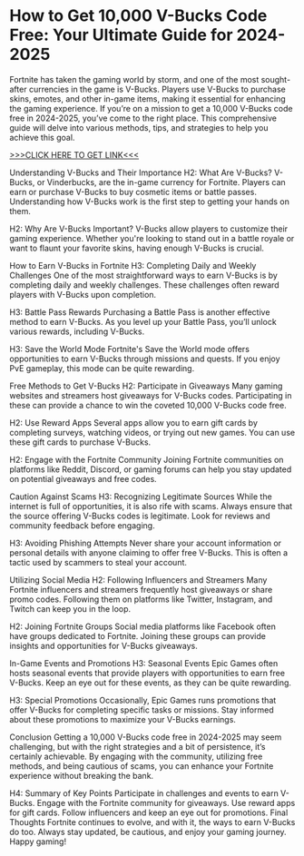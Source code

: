 # How to Get 10,000 V-Bucks Code Free: Your Ultimate Guide for 2024-2025
Fortnite has taken the gaming world by storm, and one of the most sought-after currencies in the game is V-Bucks. Players use V-Bucks to purchase skins, emotes, and other in-game items, making it essential for enhancing the gaming experience. If you’re on a mission to get a 10,000 V-Bucks code free in 2024-2025, you’ve come to the right place. This comprehensive guide will delve into various methods, tips, and strategies to help you achieve this goal.

[>>>CLICK HERE TO GET LINK<<<](https://freesingup.online/allgiftcards/)

Understanding V-Bucks and Their Importance
H2: What Are V-Bucks?
V-Bucks, or Vinderbucks, are the in-game currency for Fortnite. Players can earn or purchase V-Bucks to buy cosmetic items or battle passes. Understanding how V-Bucks work is the first step to getting your hands on them.

H2: Why Are V-Bucks Important?
V-Bucks allow players to customize their gaming experience. Whether you're looking to stand out in a battle royale or want to flaunt your favorite skins, having enough V-Bucks is crucial.

How to Earn V-Bucks in Fortnite
H3: Completing Daily and Weekly Challenges
One of the most straightforward ways to earn V-Bucks is by completing daily and weekly challenges. These challenges often reward players with V-Bucks upon completion.

H3: Battle Pass Rewards
Purchasing a Battle Pass is another effective method to earn V-Bucks. As you level up your Battle Pass, you’ll unlock various rewards, including V-Bucks.

H3: Save the World Mode
Fortnite's Save the World mode offers opportunities to earn V-Bucks through missions and quests. If you enjoy PvE gameplay, this mode can be quite rewarding.

Free Methods to Get V-Bucks
H2: Participate in Giveaways
Many gaming websites and streamers host giveaways for V-Bucks codes. Participating in these can provide a chance to win the coveted 10,000 V-Bucks code free.

H2: Use Reward Apps
Several apps allow you to earn gift cards by completing surveys, watching videos, or trying out new games. You can use these gift cards to purchase V-Bucks.

H2: Engage with the Fortnite Community
Joining Fortnite communities on platforms like Reddit, Discord, or gaming forums can help you stay updated on potential giveaways and free codes.

Caution Against Scams
H3: Recognizing Legitimate Sources
While the internet is full of opportunities, it is also rife with scams. Always ensure that the source offering V-Bucks codes is legitimate. Look for reviews and community feedback before engaging.

H3: Avoiding Phishing Attempts
Never share your account information or personal details with anyone claiming to offer free V-Bucks. This is often a tactic used by scammers to steal your account.

Utilizing Social Media
H2: Following Influencers and Streamers
Many Fortnite influencers and streamers frequently host giveaways or share promo codes. Following them on platforms like Twitter, Instagram, and Twitch can keep you in the loop.

H2: Joining Fortnite Groups
Social media platforms like Facebook often have groups dedicated to Fortnite. Joining these groups can provide insights and opportunities for V-Bucks giveaways.

In-Game Events and Promotions
H3: Seasonal Events
Epic Games often hosts seasonal events that provide players with opportunities to earn free V-Bucks. Keep an eye out for these events, as they can be quite rewarding.

H3: Special Promotions
Occasionally, Epic Games runs promotions that offer V-Bucks for completing specific tasks or missions. Stay informed about these promotions to maximize your V-Bucks earnings.

Conclusion
Getting a 10,000 V-Bucks code free in 2024-2025 may seem challenging, but with the right strategies and a bit of persistence, it’s certainly achievable. By engaging with the community, utilizing free methods, and being cautious of scams, you can enhance your Fortnite experience without breaking the bank.

H4: Summary of Key Points
Participate in challenges and events to earn V-Bucks.
Engage with the Fortnite community for giveaways.
Use reward apps for gift cards.
Follow influencers and keep an eye out for promotions.
Final Thoughts
Fortnite continues to evolve, and with it, the ways to earn V-Bucks do too. Always stay updated, be cautious, and enjoy your gaming journey. Happy gaming!
